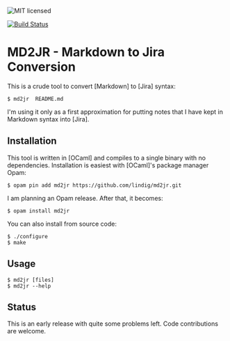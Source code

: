 
<!-- vim: set et spell -->

![MIT licensed](https://img.shields.io/badge/license-MIT-blue.svg)

[![Build Status](https://travis-ci.org/lindig/md2jr.svg?branch=master)](https://travis-ci.org/lindig/md2jr)

# MD2JR - Markdown to Jira Conversion

This is a crude tool to convert [Markdown] to [Jira] syntax:

    $ md2jr  README.md

I'm using it only as a first approximation for putting notes that I have
kept in Markdown syntax into [Jira].

## Installation

This tool is written in [OCaml] and compiles to a single binary with no
dependencies. Installation is easiest with [OCaml]'s package manager
Opam:

    $ opam pin add md2jr https://github.com/lindig/md2jr.git

I am planning an Opam release. After that, it becomes:

    $ opam install md2jr

You can also install from source code:

    $ ./configure
    $ make

## Usage

    $ md2jr [files]
    $ md2jr --help

## Status

This is an early release with quite some problems left. Code
contributions are welcome.
